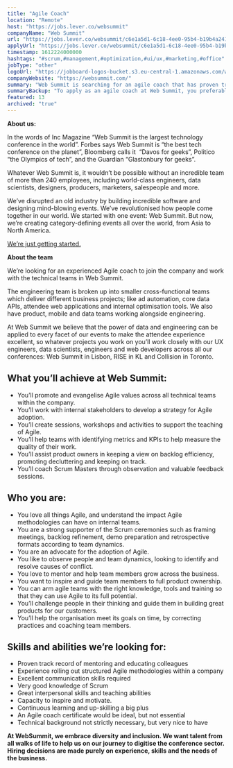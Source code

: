 ```yaml
---
title: "Agile Coach"
location: "Remote"
host: "https://jobs.lever.co/websummit"
companyName: "Web Summit"
url: "https://jobs.lever.co/websummit/c6e1a5d1-6c18-4ee0-95b4-b19b4a241787"
applyUrl: "https://jobs.lever.co/websummit/c6e1a5d1-6c18-4ee0-95b4-b19b4a241787/apply"
timestamp: 1612224000000
hashtags: "#scrum,#management,#optimization,#ui/ux,#marketing,#office"
jobType: "other"
logoUrl: "https://jobboard-logos-bucket.s3.eu-central-1.amazonaws.com/web-summit"
companyWebsite: "https://websummit.com/"
summary: "Web Summit is searching for an agile coach that has proven track record of mentoring and educating colleagues."
summaryBackup: "To apply as an agile coach at Web Summit, you preferably need to have some knowledge of: #scrum, #ui/ux, #management."
featured: 13
archived: "true"
---
```


**About us:**

In the words of Inc Magazine “Web Summit is the largest technology conference in the world”. Forbes says Web Summit is “the best tech conference on the planet”, Bloomberg calls it  “Davos for geeks”, Politico “the Olympics of tech”, and the Guardian “Glastonbury for geeks”.

Whatever Web Summit is, it wouldn’t be possible without an incredible team of more than 240 employees, including world-class engineers, data scientists, designers, producers, marketers, salespeople and more.

We’ve disrupted an old industry by building incredible software and designing mind-blowing events. We’ve revolutionised how people come together in our world. We started with one event: Web Summit. But now, we’re creating category-defining events all over the world, from Asia to North America.  

[We’re just getting started.](https://youtu.be/HmcKuSjAdL4)

**About the team**

We’re looking for an experienced Agile coach to join the company and work with the technical teams in Web Summit. 

The engineering team is broken up into smaller cross-functional teams which deliver different business projects; like ad automation, core data APIs, attendee web applications and internal optimisation tools. We also have product, mobile and data teams working alongside engineering. 

At Web Summit we believe that the power of data and engineering can be applied to every facet of our events to make the attendee experience excellent, so whatever projects you work on you’ll work closely with our UX engineers, data scientists, engineers and web developers across all our conferences: Web Summit in Lisbon, RISE in KL and Collision in Toronto.

## What you’ll achieve at Web Summit:

*   You’ll promote and evangelise Agile values across all technical teams within the company.
*   You’ll work with internal stakeholders to develop a strategy for Agile adoption.
*   You’ll create sessions, workshops and activities to support the teaching of Agile.
*   You’ll help teams with identifying metrics and KPIs to help measure the quality of their work.
*   You’ll assist product owners in keeping a view on backlog efficiency, promoting decluttering and keeping on track. 
*   You’ll coach Scrum Masters through observation and valuable feedback sessions.

## Who you are:

*   You love all things Agile, and understand the impact Agile methodologies can have on internal teams.
*   You are a strong supporter of the Scrum ceremonies such as framing meetings, backlog refinement, demo preparation and retrospective formats according to team dynamics.
*   You are an advocate for the adoption of Agile.
*   You like to observe people and team dynamics, looking to identify and resolve causes of conflict.
*   You love to mentor and help team members grow across the business.
*   You want to inspire and guide team members to full product ownership.
*   You can arm agile teams with the right knowledge, tools and training so that they can use Agile to its full potential.
*   You’ll challenge people in their thinking and guide them in building great products for our customers.
*   You’ll help the organisation meet its goals on time, by correcting practices and coaching team members.

## Skills and abilities we’re looking for:

*   Proven track record of mentoring and educating colleagues
*   Experience rolling out structured Agile methodologies within a company
*   Excellent communication skills required
*   Very good knowledge of Scrum
*   Great interpersonal skills and teaching abilities
*   Capacity to inspire and motivate.
*   Continuous learning and up-skilling a big plus
*   An Agile coach certificate would be ideal, but not essential
*   Technical background not strictly necessary, but very nice to have

**At WebSummit, we embrace diversity and inclusion. We want talent from all walks of life to help us on our journey to digitise the conference sector. Hiring decisions are made purely on experience, skills and the needs of the business.**
